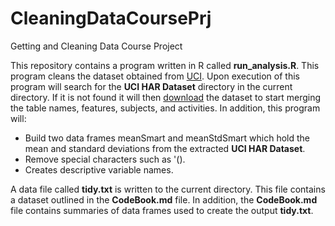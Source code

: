 # CleaningDataCoursePrj
Getting and Cleaning Data Course Project

This repository contains a program written in R called **run_analysis.R**. This program
cleans the dataset obtained from [UCI](https://d396qusza40orc.cloudfront.net/getdata%2Fprojectfiles%2FUCI%20HAR%20Dataset.zip "UCI HAR Dataset"). Upon execution of this program will search for the
**UCI HAR Dataset** directory in the current directory. If it is not found it will then [download](https://d396qusza40orc.cloudfront.net/getdata%2Fprojectfiles%2FUCI%20HAR%20Dataset.zip "UCI HAR Dataset")
the dataset to start merging the table names, features, subjects, and activities.
In addition, this program will:

*	Build two data frames meanSmart and meanStdSmart which hold the mean and standard deviations
	from the extracted **UCI HAR Dataset**. 
*	Remove special characters such as '().
*	Creates descriptive variable names.
	

A data file called **tidy.txt** is written to the current directory. This file
contains a dataset outlined in the **CodeBook.md** file. In addition, the **CodeBook.md**
file contains summaries of data frames used to create the output **tidy.txt**.
